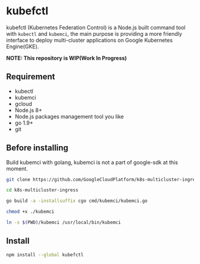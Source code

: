 # kubefctl

kubefctl (Kubernetes Federation Control) is a Node.js built command tool with `kubectl` and `kubemci`, the main purpose is providing a more friendly interface to deploy multi-cluster applications on Google Kubernetes Engine(GKE).

**NOTE: This repository is WIP(Work In Progress)**

## Requirement
* kubectl
* kubemci
* gcloud
* Node.js 8+
* Node.js packages management tool you like
* go 1.9+
* git

## Before installing
Build kubemci with golang, kubemci is not a part of google-sdk at this moment.
```bash
git clone https://github.com/GoogleCloudPlatform/k8s-multicluster-ingress.git

cd k8s-multicluster-ingress

go build -a -installsuffix cgo cmd/kubemci/kubemci.go

chmod +x ./kubemci

ln -s $(PWD)/kubemci /usr/local/bin/kubemci
```

## Install
```bash
npm install --global kubefctl
```
